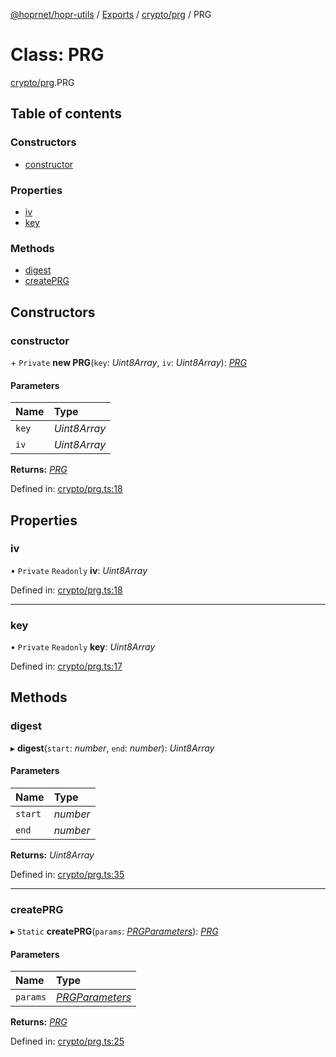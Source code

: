 [@hoprnet/hopr-utils](../README.md) / [Exports](../modules.md) / [crypto/prg](../modules/crypto_prg.md) / PRG

# Class: PRG

[crypto/prg](../modules/crypto_prg.md).PRG

## Table of contents

### Constructors

- [constructor](crypto_prg.prg.md#constructor)

### Properties

- [iv](crypto_prg.prg.md#iv)
- [key](crypto_prg.prg.md#key)

### Methods

- [digest](crypto_prg.prg.md#digest)
- [createPRG](crypto_prg.prg.md#createprg)

## Constructors

### constructor

\+ `Private` **new PRG**(`key`: _Uint8Array_, `iv`: _Uint8Array_): [_PRG_](crypto_prg.prg.md)

#### Parameters

| Name  | Type         |
| :---- | :----------- |
| `key` | _Uint8Array_ |
| `iv`  | _Uint8Array_ |

**Returns:** [_PRG_](crypto_prg.prg.md)

Defined in: [crypto/prg.ts:18](https://github.com/hoprnet/hoprnet/blob/448a47a/packages/utils/src/crypto/prg.ts#L18)

## Properties

### iv

• `Private` `Readonly` **iv**: _Uint8Array_

Defined in: [crypto/prg.ts:18](https://github.com/hoprnet/hoprnet/blob/448a47a/packages/utils/src/crypto/prg.ts#L18)

---

### key

• `Private` `Readonly` **key**: _Uint8Array_

Defined in: [crypto/prg.ts:17](https://github.com/hoprnet/hoprnet/blob/448a47a/packages/utils/src/crypto/prg.ts#L17)

## Methods

### digest

▸ **digest**(`start`: _number_, `end`: _number_): _Uint8Array_

#### Parameters

| Name    | Type     |
| :------ | :------- |
| `start` | _number_ |
| `end`   | _number_ |

**Returns:** _Uint8Array_

Defined in: [crypto/prg.ts:35](https://github.com/hoprnet/hoprnet/blob/448a47a/packages/utils/src/crypto/prg.ts#L35)

---

### createPRG

▸ `Static` **createPRG**(`params`: [_PRGParameters_](../modules/crypto_prg.md#prgparameters)): [_PRG_](crypto_prg.prg.md)

#### Parameters

| Name     | Type                                                      |
| :------- | :-------------------------------------------------------- |
| `params` | [_PRGParameters_](../modules/crypto_prg.md#prgparameters) |

**Returns:** [_PRG_](crypto_prg.prg.md)

Defined in: [crypto/prg.ts:25](https://github.com/hoprnet/hoprnet/blob/448a47a/packages/utils/src/crypto/prg.ts#L25)
